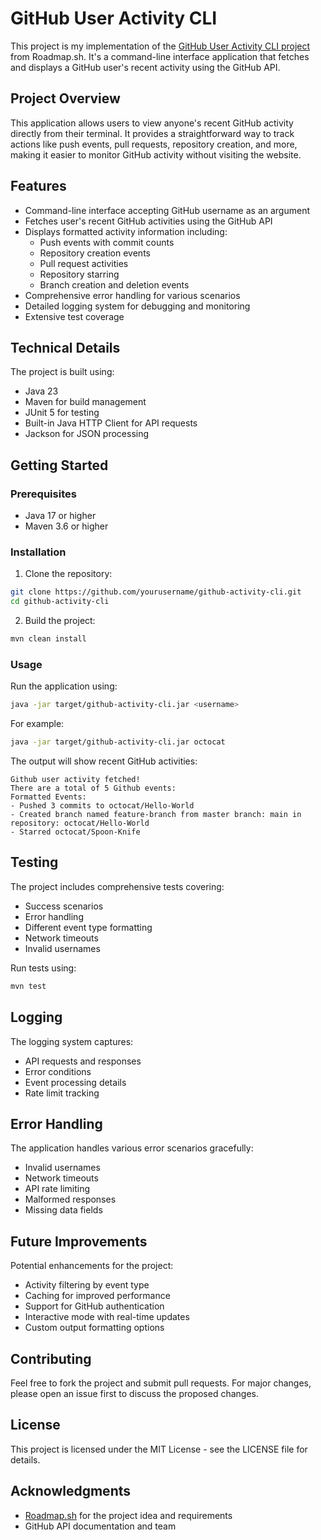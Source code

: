# GitHub User Activity CLI

This project is my implementation of the [GitHub User Activity CLI project](https://roadmap.sh/projects/github-user-activity) from Roadmap.sh. It's a command-line interface application that fetches and displays a GitHub user's recent activity using the GitHub API.

## Project Overview

This application allows users to view anyone's recent GitHub activity directly from their terminal. It provides a straightforward way to track actions like push events, pull requests, repository creation, and more, making it easier to monitor GitHub activity without visiting the website.

## Features

- Command-line interface accepting GitHub username as an argument
- Fetches user's recent GitHub activities using the GitHub API
- Displays formatted activity information including:
    - Push events with commit counts
    - Repository creation events
    - Pull request activities
    - Repository starring
    - Branch creation and deletion events
- Comprehensive error handling for various scenarios
- Detailed logging system for debugging and monitoring
- Extensive test coverage

## Technical Details

The project is built using:
- Java 23
- Maven for build management
- JUnit 5 for testing
- Built-in Java HTTP Client for API requests
- Jackson for JSON processing

## Getting Started

### Prerequisites

- Java 17 or higher
- Maven 3.6 or higher

### Installation

1. Clone the repository:
  ```bash
  git clone https://github.com/yourusername/github-activity-cli.git
  cd github-activity-cli
  ```

2. Build the project:
  ```bash
  mvn clean install
  ```

### Usage

Run the application using:
```bash
java -jar target/github-activity-cli.jar <username>
```

For example:
```bash
java -jar target/github-activity-cli.jar octocat
```

The output will show recent GitHub activities:
```
Github user activity fetched!
There are a total of 5 Github events:
Formatted Events:
- Pushed 3 commits to octocat/Hello-World
- Created branch named feature-branch from master branch: main in repository: octocat/Hello-World
- Starred octocat/Spoon-Knife
```

## Testing

The project includes comprehensive tests covering:
- Success scenarios
- Error handling
- Different event type formatting
- Network timeouts
- Invalid usernames

Run tests using:
```bash
mvn test
```

## Logging

The logging system captures:
- API requests and responses
- Error conditions
- Event processing details
- Rate limit tracking

## Error Handling

The application handles various error scenarios gracefully:
- Invalid usernames
- Network timeouts
- API rate limiting
- Malformed responses
- Missing data fields

## Future Improvements

Potential enhancements for the project:
- Activity filtering by event type
- Caching for improved performance
- Support for GitHub authentication
- Interactive mode with real-time updates
- Custom output formatting options

## Contributing

Feel free to fork the project and submit pull requests. For major changes, please open an issue first to discuss the proposed changes.

## License

This project is licensed under the MIT License - see the LICENSE file for details.

## Acknowledgments

- [Roadmap.sh](https://roadmap.sh) for the project idea and requirements
- GitHub API documentation and team